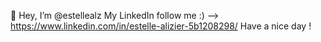 👋 Hey, I’m @estellealz 
My LinkedIn follow me :) --> https://www.linkedin.com/in/estelle-alizier-5b1208298/
Have a nice day !

<!---
estellealz/estellealz is a ✨ special ✨ repository because its `README.md` (this file) appears on your GitHub profile.
You can click the Preview link to take a look at your changes.
--->
